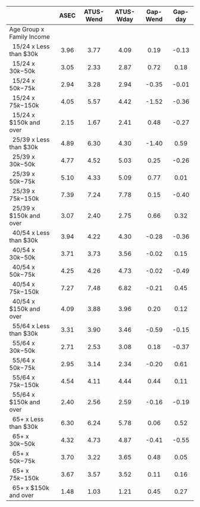 
|                      |         ASEC |    ATUS-Wend |    ATUS-Wday |     Gap-Wend |      Gap-day |
| -------------------- | :----------: | :----------: | :----------: | :----------: | :----------: |
| Age Group x Family Income |              |              |              |              |              |
| &nbsp;&nbsp;15/24 x Less than $30k |         3.96 |         3.77 |         4.09 |         0.19 |        -0.13 |
| &nbsp;&nbsp;15/24 x $30k-$50k |         3.05 |         2.33 |         2.87 |         0.72 |         0.18 |
| &nbsp;&nbsp;15/24 x $50k-$75k |         2.94 |         3.28 |         2.94 |        -0.35 |        -0.01 |
| &nbsp;&nbsp;15/24 x $75k-$150k |         4.05 |         5.57 |         4.42 |        -1.52 |        -0.36 |
| &nbsp;&nbsp;15/24 x $150k and over |         2.15 |         1.67 |         2.41 |         0.48 |        -0.27 |
| &nbsp;&nbsp;25/39 x Less than $30k |         4.89 |         6.30 |         4.30 |        -1.40 |         0.59 |
| &nbsp;&nbsp;25/39 x $30k-$50k |         4.77 |         4.52 |         5.03 |         0.25 |        -0.26 |
| &nbsp;&nbsp;25/39 x $50k-$75k |         5.10 |         4.33 |         5.09 |         0.77 |         0.01 |
| &nbsp;&nbsp;25/39 x $75k-$150k |         7.39 |         7.24 |         7.78 |         0.15 |        -0.40 |
| &nbsp;&nbsp;25/39 x $150k and over |         3.07 |         2.40 |         2.75 |         0.66 |         0.32 |
| &nbsp;&nbsp;40/54 x Less than $30k |         3.94 |         4.22 |         4.30 |        -0.28 |        -0.36 |
| &nbsp;&nbsp;40/54 x $30k-$50k |         3.71 |         3.73 |         3.56 |        -0.02 |         0.15 |
| &nbsp;&nbsp;40/54 x $50k-$75k |         4.25 |         4.26 |         4.73 |        -0.02 |        -0.49 |
| &nbsp;&nbsp;40/54 x $75k-$150k |         7.27 |         7.48 |         6.82 |        -0.21 |         0.45 |
| &nbsp;&nbsp;40/54 x $150k and over |         4.09 |         3.88 |         3.96 |         0.20 |         0.12 |
| &nbsp;&nbsp;55/64 x Less than $30k |         3.31 |         3.90 |         3.46 |        -0.59 |        -0.15 |
| &nbsp;&nbsp;55/64 x $30k-$50k |         2.71 |         2.53 |         3.08 |         0.18 |        -0.37 |
| &nbsp;&nbsp;55/64 x $50k-$75k |         2.95 |         3.14 |         2.34 |        -0.20 |         0.61 |
| &nbsp;&nbsp;55/64 x $75k-$150k |         4.54 |         4.11 |         4.44 |         0.44 |         0.11 |
| &nbsp;&nbsp;55/64 x $150k and over |         2.40 |         2.56 |         2.59 |        -0.16 |        -0.19 |
| &nbsp;&nbsp;65+ x Less than $30k |         6.30 |         6.24 |         5.78 |         0.06 |         0.52 |
| &nbsp;&nbsp;65+ x $30k-$50k |         4.32 |         4.73 |         4.87 |        -0.41 |        -0.55 |
| &nbsp;&nbsp;65+ x $50k-$75k |         3.70 |         3.22 |         3.65 |         0.48 |         0.05 |
| &nbsp;&nbsp;65+ x $75k-$150k |         3.67 |         3.57 |         3.52 |         0.11 |         0.16 |
| &nbsp;&nbsp;65+ x $150k and over |         1.48 |         1.03 |         1.21 |         0.45 |         0.27 |

